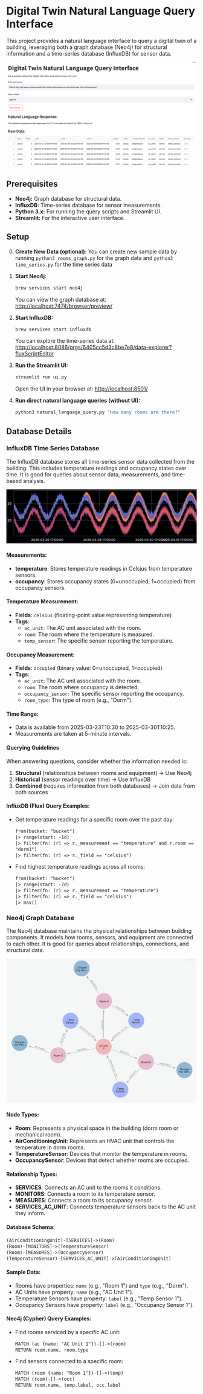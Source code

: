 # Digital Twin Natural Language Query Interface

This project provides a natural language interface to query a digital twin of a building, leveraging both a graph database (Neo4j) for structural information and a time-series database (InfluxDB) for sensor data.

![UI Example](pictures/ui.png)

## Prerequisites

-   **Neo4j:** Graph database for structural data.
-   **InfluxDB:** Time-series database for sensor measurements.
-   **Python 3.x:** For running the query scripts and Streamlit UI.
-   **Streamlit:** For the interactive user interface.

## Setup


0. **Create New Data (optional):**
    You can create new sample data by running 
    ```python3 rooms_graph.py``` for the graph data
    and 
    ```python3 time_series.py``` for the time series data

2.  **Start Neo4j:**
    ```bash
    brew services start neo4j
    ```
    You can view the graph database at: [http://localhost:7474/browser/preview/](http://localhost:7474/browser/preview/)

3.  **Start InfluxDB:**
    ```bash
    brew services start influxdb
    ```
    You can explore the time-series data at: [http://localhost:8086/orgs/6405cc5d3c8be7e8/data-explorer?fluxScriptEditor](http://localhost:8086/orgs/6405cc5d3c8be7e8/data-explorer?fluxScriptEditor)

4.  **Run the Streamlit UI:**
    ```bash
    streamlit run ui.py
    ```
    Open the UI in your browser at: [http://localhost:8501/](http://localhost:8501/)

5.  **Run direct natural language queries (without UI):**
    ```bash
    python3 natural_language_query.py "How many rooms are there?"
    ```

## Database Details

### InfluxDB Time Series Database

The InfluxDB database stores all time-series sensor data collected from the building. This includes temperature readings and occupancy states over time. It is good for queries about sensor data, measurements, and time-based analysis.

![Time Series Example](pictures/time_series.png)

#### Measurements:

-   **temperature**: Stores temperature readings in Celsius from temperature sensors.
-   **occupancy**: Stores occupancy states (0=unoccupied, 1=occupied) from occupancy sensors.

#### Temperature Measurement:

-   **Fields**: `celsius` (floating-point value representing temperature)
-   **Tags**:
    -   `ac_unit`: The AC unit associated with the room.
    -   `room`: The room where the temperature is measured.
    -   `temp_sensor`: The specific sensor reporting the temperature.

#### Occupancy Measurement:

-   **Fields**: `occupied` (binary value: 0=unoccupied, 1=occupied)
-   **Tags**:
    -   `ac_unit`: The AC unit associated with the room.
    -   `room`: The room where occupancy is detected.
    -   `occupancy_sensor`: The specific sensor reporting the occupancy.
    -   `room_type`: The type of room (e.g., "Dorm").

#### Time Range:

-   Data is available from 2025-03-23T10:30 to 2025-03-30T10:25.
-   Measurements are taken at 5-minute intervals.

#### Querying Guidelines

When answering questions, consider whether the information needed is:

1.  **Structural** (relationships between rooms and equipment) → Use Neo4j
2.  **Historical** (sensor readings over time) → Use InfluxDB
3.  **Combined** (requires information from both databases) → Join data from both sources

#### InfluxDB (Flux) Query Examples:

-   Get temperature readings for a specific room over the past day:
    ```flux
    from(bucket: "bucket")
    |> range(start: -1d)
    |> filter(fn: (r) => r._measurement == "temperature" and r.room == "dorm1")
    |> filter(fn: (r) => r._field == "celsius")
    ```
-   Find highest temperature readings across all rooms:
    ```flux
    from(bucket: "bucket")
    |> range(start: -7d)
    |> filter(fn: (r) => r._measurement == "temperature")
    |> filter(fn: (r) => r._field == "celsius")
    |> max()
    ```

### Neo4j Graph Database

The Neo4j database maintains the physical relationships between building components. It models how rooms, sensors, and equipment are connected to each other. It is good for queries about relationships, connections, and structural data.

![Graph Example](pictures/graph.png)

#### Node Types:

-   **Room**: Represents a physical space in the building (dorm room or mechanical room).
-   **AirConditioningUnit**: Represents an HVAC unit that controls the temperature in dorm rooms.
-   **TemperatureSensor**: Devices that monitor the temperature in rooms.
-   **OccupancySensor**: Devices that detect whether rooms are occupied.

#### Relationship Types:

-   **SERVICES**: Connects an AC unit to the rooms it conditions.
-   **MONITORS**: Connects a room to its temperature sensor.
-   **MEASURES**: Connects a room to its occupancy sensor.
-   **SERVICES_AC_UNIT**: Connects temperature sensors back to the AC unit they inform.

#### Database Schema:
```
(AirConditioningUnit)-[SERVICES]->(Room)
(Room)-[MONITORS]->(TemperatureSensor)
(Room)-[MEASURES]->(OccupancySensor)
(TemperatureSensor)-[SERVICES_AC_UNIT]->(AirConditioningUnit)
```
#### Sample Data:

-   Rooms have properties: `name` (e.g., "Room 1") and `type` (e.g., "Dorm").
-   AC Units have property: `name` (e.g., "AC Unit 1").
-   Temperature Sensors have property: `label` (e.g., "Temp Sensor 1").
-   Occupancy Sensors have property: `label` (e.g., "Occupancy Sensor 1").

#### Neo4j (Cypher) Query Examples:

-   Find rooms serviced by a specific AC unit:
    ```cypher
    MATCH (ac {name: "AC Unit 1"})-[]->(room)
    RETURN room.name, room.type
    ```
-   Find sensors connected to a specific room:
    ```cypher
    MATCH (room {name: "Room 1"})-[]->(temp)
    MATCH (room)-[]->(occ)
    RETURN room.name, temp.label, occ.label
    ```
